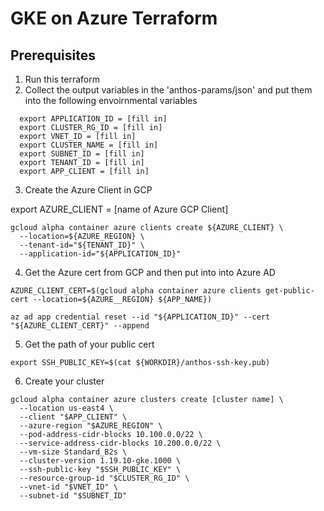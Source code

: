 # GKE on Azure Terraform

## Prerequisites

1. Run  this terraform
2. Collect the output variables in the 'anthos-params/json' and put them into the following envoirnmental variables
```
  export APPLICATION_ID = [fill in]
  export CLUSTER_RG_ID = [fill in]
  export VNET_ID = [fill in]
  export CLUSTER_NAME = [fill in]
  export SUBNET_ID = [fill in]
  export TENANT_ID = [fill in]
  export APP_CLIENT = [fill in]
  ```
3. Create the Azure Client in GCP

export AZURE_CLIENT = [name of Azure GCP Client]


```
gcloud alpha container azure clients create ${AZURE_CLIENT} \
  --location=${AZURE_REGION} \
  --tenant-id="${TENANT_ID}" \
  --application-id="${APPLICATION_ID}"
  ```

4. Get the Azure cert from GCP and then put into into Azure AD

```
AZURE_CLIENT_CERT=$(gcloud alpha container azure clients get-public-cert --location=${AZURE__REGION} ${APP_NAME})
```


```
az ad app credential reset --id "${APPLICATION_ID}" --cert "${AZURE_CLIENT_CERT}" --append
```

5. Get the path of your public cert 
```
export SSH_PUBLIC_KEY=$(cat ${WORKDIR}/anthos-ssh-key.pub)
```

6. Create your cluster
```
gcloud alpha container azure clusters create [cluster name] \
  --location us-east4 \
  --client "$APP_CLIENT" \
  --azure-region "$AZURE_REGION" \
  --pod-address-cidr-blocks 10.100.0.0/22 \
  --service-address-cidr-blocks 10.200.0.0/22 \
  --vm-size Standard_B2s \
  --cluster-version 1.19.10-gke.1000 \
  --ssh-public-key "$SSH_PUBLIC_KEY" \
  --resource-group-id "$CLUSTER_RG_ID" \
  --vnet-id "$VNET_ID" \
  --subnet-id "$SUBNET_ID"
  ```
